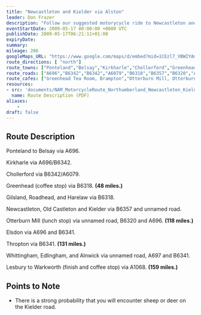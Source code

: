 ```yaml
---
title: "Newcastleton and Kielder via Alston"
leader: Don Frazer
description: "Follow our suggested motorycycle ride to Newcastleton and Kielder via Alston."
eventStartDate: 2009-05-17 00:00:00 +0000 UTC
publishDate: 2009-05-17T06:21:11+01:00
expiryDate:
summary:
mileage: 206
googleMaps_URL: "https://www.google.com/maps/d/embed?mid=1CEzl7_VBWIYAmuw9bXV2DZH0i2QUkdqv"
route_directions: [ "north"]
route_towns: ["Ponteland","Belsay","Kirkharle","Chollerford","Greenhead","Gilsland","Roadhead","Harelaw","Newcastleton","Old Castleton","Kielder","Otterburn","Elsdon","Thropton","Whittingham","Edlingham","Alnwick","Lesbury","Warkworth"]
route_roads: ["A696","B6342","B6342","A6079","B6318","B6357","B6320","A696","B6341","A697","A1068"]
route_cafes: ["Greenhead Tea Room, Brampton","Otterburn Mill, Otterburn"]
resources:
- src: 'documents/NAM_MotorcycleRoute_Northumberland_Newcastleton_Kielder_Alston.pdf'
  name: Route Description (PDF)
aliases:
    - 
draft: false
---
```


## Route Description

Ponteland to Belsay via A696.

Kirkharle via A696/B6342.

Chollerford via B6342/A6079.

Greenhead (coffee stop) via B6318. **(48 miles.)**

Gilsland, Roadhead, and Harelaw via B6318.

Newcastleton, Old Castleton and Kielder via B6357 and unnamed road.

Otterburn Mill (lunch stop)  via unnamed road, B6320 and A696. **(118 miles.)**

Elsdon via A696 and B6341.

Thropton via B6341. **(131 miles.)**

Whittingham, Edlingham, and Alnwick via unnamed road, A697 and B6341.
 
Lesbury to Warkworth (finish and coffee stop) via A1068. **(159 miles.)**

## Points to Note
- There is a strong probability that you will encounter sheep or deer on the Kielder road.



